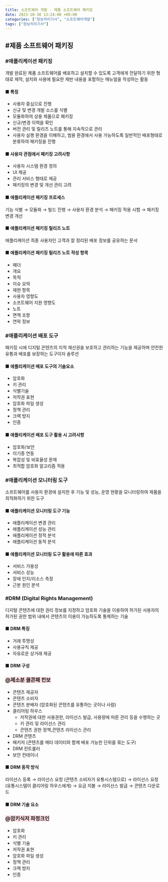 ```yaml
---
title: 소프트웨어 개발 - 제품 소프트웨어 패키징
date: 2023-10-30 13:24:00 +09:00
categories: ["정보처리기사", "소프트웨어개발"]
tags: ["정보처리기사"]
---
```


<span style="color:#f00"></span>

## #제품 소프트웨어 패키징

### #애플리케이션 패키징

개발 완료된 제품 소프트웨어를 배포하고 설치할 수 있도록 고객에게 전달하기 위한 형태로 제작, 설치와 사용에 필요한 제반 내용을 포함하는 매뉴얼을 작성하는 활동

#### ■ 특징

- 사용자 중심으로 진행
- 신규 및 변경 개발 소스를 식별
- 모듈화하여 상용 제품으로 패키징
- 신규/변경 이력을 확인
- 버전 관리 및 릴리즈 노트를 통해 지속적으로 관리
- 사용자 실행 환경을 이해하고, 범용 환경에서 사용 가능하도록 일반적인 배포형태로 분류하여 패키징을 진행

#### ■ 사용자 관점에서 패키징 고려사항

- 사용자 시스템 환경 정의
- UI 제공
- 관리 서비스 형태로 제공
- 패키징의 변경 및 개선 관리 고려

#### ■ 애플리케이션 패키징 프로세스

기능 식별 → 모듈화 → 빌드 진행 → 사용자 환경 분석 → 패키징 적용 시험 → 패키징 변경 개선

#### ■ 애플리케이션 패키징 릴리즈 노트

애플리케이션 최종 사용자인 고객과 잘 정리된 배포 정보를 공유하는 문서

#### ■ 애플리케이션 패키징 릴리즈 노트 작성 항목

- 헤더
- 개요
- 목적
- 이슈 요악
- 재현 항목
- 사용자 영향도
- 소프트웨어 지원 영향도
- 노트
- 면책 조항
- 연락 정보

### #애플리케이션 배포 도구

패키징 시에 디지털 콘텐츠의 지적 재산권을 보호하고 관리하는 기능을 제공하며 안전한 유통과 배포를 보장하는 도구이자 솔루션

#### ■ 애플리케이션 배포 도구의 기술요소

- 암호화
- 키 관리
- 식별기술
- 저작권 표현
- 암호화 파일 생성
- 정책 관리
- 크랙 방지
- 인증

#### ■ 애플리케이션 배포 도구 활용 시 고려사항

- 암호화/보안
- 이기종 연동
- 복잡성 및 비효율성 문제
- 최적합 암호화 알고리즘 적용

### #애플리케이션 모니터링 도구

소프트웨어를 사용자 환경에 설치한 후 기능 및 성능, 운영 현황을 모니터링하여 제품을 최적화하기 위한 도구

#### ■ 애플리케이션 모니터링 도구 기능

- 애플리케이션 변경 관리
- 애플리케이션 성능 관리
- 애플리케이션 정적 분석
- 애플리케이션 동적 분석

#### ■ 애플리케이션 모니터링 도구 활용에 따른 효과

- 서비스 가용성
- 서비스 성능
- 장애 인지/리소스 측정
- 근본 원인 분석

### #DRM (Digital Rights Management)

디지털 콘텐츠에 대한 권리 정보를 지정하고 암호화 기술을 이용하여 허가된 사용자의 허가된 권한 범위 내에서 콘텐츠의 이용이 가능하도록 통제하는 기술

#### ■ DRM 특징

- 거래 투명성
- 사용규칙 제공
- 자유로운 상거래 제공

#### ■ DRM 구성

### <span style="background-color:#ffdce0">@제소분 클콘패 컨보</span>

- 콘텐츠 제공자
- 콘텐츠 소비자
- 콘텐츠 분배자 (암호화된 콘텐츠를 유통하는 곳이나 사람)
- 클리어링 하우스
  - 저작권에 대한 사용권한, 라이선스 발급, 사용량에 따른 관리 등을 수행하는 곳
  - 키 관리 및 라이선스 관리
  - 콘텐츠 권한 정책,콘텐츠 라이선스 관리
- DRM 콘텐츠
- 패키저 (콘텐츠를 메타 데이터와 함께 배포 가능한 단위를 묶는 도구)
- DRM 컨트롤러
- 보안 컨테이너

#### ■ DRM 동작 방식

라이선스 등록 → 라이선스 요청 (콘텐츠 소비자가 유통시스템으로) → 라이선스 요청 (유통시스템이 클리어링 하우스에게) → 요금 지불 → 라이선스 발급 → 콘텐츠 다운로드

#### ■ DRM 기술 요소

### <span style="background-color:#ffdce0">@암키식저 파정크인</span>

- 암호화
- 키 관리
- 식별 기술
- 저작권 표현
- 암호화 파일 생성
- 정책 관리
- 크랙 방지
- 인증
